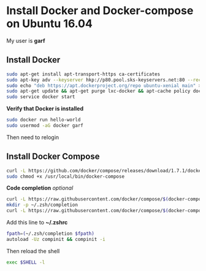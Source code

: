 # Install Docker and Docker-compose on Ubuntu 16.04

My user is **garf**


## Install Docker

``` bash
sudo apt-get install apt-transport-https ca-certificates
sudo apt-key adv --keyserver hkp://p80.pool.sks-keyservers.net:80 --recv-keys 58118E89F3A912897C070ADBF76221572C52609D
sudo echo "deb https://apt.dockerproject.org/repo ubuntu-xenial main" > /etc/apt/sources.list.d/docker.list
sudo apt-get update && apt-get purge lxc-docker && apt-cache policy docker-engine && sudo apt-get -y install linux-image-extra-$(uname -r) docker-engine
sudo service docker start
```

**Verify that Docker is installed**

``` bash
sudo docker run hello-world
sudo usermod -aG docker garf
```

Then need to relogin

## Install Docker Compose

``` bash
curl -L https://github.com/docker/compose/releases/download/1.7.1/docker-compose-`uname -s`-`uname -m` > /usr/local/bin/docker-compose
sudo chmod +x /usr/local/bin/docker-compose
```

**Code completion** *optional*

```bash
curl -L https://raw.githubusercontent.com/docker/compose/$(docker-compose version --short)/contrib/completion/bash/docker-compose > /etc/bash_completion.d/docker-compose
mkdir -p ~/.zsh/completion
curl -L https://raw.githubusercontent.com/docker/compose/$(docker-compose version --short)/contrib/completion/zsh/_docker-compose > ~/.zsh/completion/_docker-compose
```

Add this line to **~/.zshrc**

``` bash
fpath=(~/.zsh/completion $fpath)
autoload -Uz compinit && compinit -i
```

Then reload the shell

``` bash
exec $SHELL -l
```





